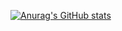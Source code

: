 [![Anurag's GitHub stats](https://github-readme-stats.vercel.app/api?username=sevelantis&count_private=true&hide=stars,prs,issues)](https://github.com/anuraghazra/github-readme-stats)
